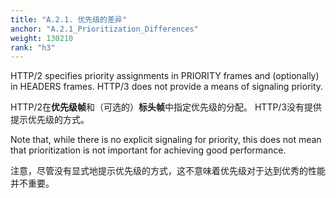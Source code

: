 ```yaml
---
title: "A.2.1. 优先级的差异"
anchor: "A.2.1_Prioritization_Differences"
weight: 130210
rank: "h3"
---
```


HTTP/2 specifies priority assignments in PRIORITY frames and (optionally) in HEADERS frames. HTTP/3 does not provide a means of signaling priority.

HTTP/2在**优先级帧**和（可选的）**标头帧**中指定优先级的分配。
HTTP/3没有提供提示优先级的方式。

Note that, while there is no explicit signaling for priority, this does not mean that prioritization is not important for achieving good performance.

注意，尽管没有显式地提示优先级的方式，这不意味着优先级对于达到优秀的性能并不重要。
